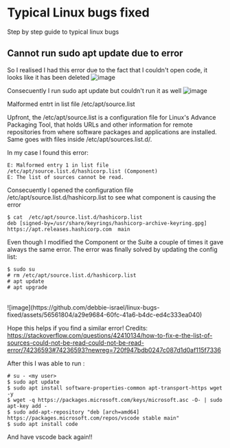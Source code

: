 # Typical Linux bugs fixed
Step by step guide to typical linux bugs 

## Cannot run sudo apt update due to error

So I realised I had this error due to the fact that I couldn't open code, it looks like it has been deleted
![image](https://github.com/debbie-israel/linux-bugs-fixed/assets/56561804/16b34634-ee0f-492c-8eff-294e257c57f9)

Consecuently I run sudo apt update but couldn't run it as well
![image](https://github.com/debbie-israel/linux-bugs-fixed/assets/56561804/d6ec6064-d095-4f02-b2d6-3f05ec3c529a)

Malformed entrt in list file /etc/apt/source.list

Upfront, the /etc/apt/source.list is a configuration file for Linux's Advance Packaging Tool, that holds URLs and other information for remote repositories from where software packages and applications are installed. Same goes with files inside /etc/apt/sources.list.d/.

In my case I found this error:

```
E: Malformed entry 1 in list file /etc/apt/source.list.d/hashicorp.list (Component)
E: The list of sources cannot be read.
```

Consecuently I opened the configuration file /etc/apt/source.list.d/hashicorp.list to see what component is causing the error

```
$ cat  /etc/apt/source.list.d/hashicorp.list
deb [signed-by=/usr/share/keyrings/hashicorp-archive-keyring.gpg] https://apt.releases.hashicorp.com  main
```

Even though I modified the Component or the Suite a couple of times it gave always the same error.
The error was finally solved by updating the config list: 

```
$ sudo su
# rm /etc/apt/source.list.d/hashicorp.list
# apt update
# apt upgrade
```

<br>
![image](https://github.com/debbie-israel/linux-bugs-fixed/assets/56561804/a29e9684-60fc-41a6-b4dc-ed4c333ea040)
<br>

Hope this helps if you find a similar error! 
Credits: https://stackoverflow.com/questions/42410134/how-to-fix-e-the-list-of-sources-could-not-be-read-could-not-be-read-error/74236593#74236593?newreg=720f947bdb0247c087d1d0af115f7336

After this I was able to run : 

```
# su - <my user>
$ sudo apt update
$ sudo apt install software-properties-common apt-transport-https wget -y
$ wget -q https://packages.microsoft.com/keys/microsoft.asc -O- | sudo apt-key add -
$ sudo add-apt-repository "deb [arch=amd64] https://packages.microsoft.com/repos/vscode stable main"
$ sudo apt install code
```
And have vscode back again!!
